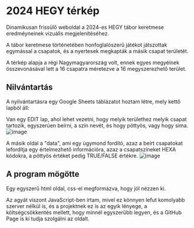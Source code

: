 # 2024 HEGY térkép
Dinamikusan frissülő weboldal a 2024-es HEGY tábor keretmese eredméyneinek vizuális megjelenítéséhez.

A tábor keretmese történetében honfoglalószerű játékot játszottak egymással a csapatok, és a nyertesek megkapták a másik csapat területét.

A térkép alapja a régi Nagymagyarország volt, ennek egyes megyéinek összevonásával lett a 16 csapatra méretezve a 16 megyszerezhető terület.

## Nilvántartás
A nyilvántartásra egy Google Sheets táblázatot hoztam létre, mely kettő lapböl áll:

Van egy EDIT lap, ahol lehet vezetni, hogy melyik területhez melyik csapat tartozik, egyszerúen beírni, a szín nevét, és hogy pöttyös, vagy hogy sima.
![image](https://github.com/user-attachments/assets/6f1b69b3-7a68-4aa1-ad16-90c5d80c38a0)

A másik oldal a "data", ami egy úgymond fordító, azaz a beírt csapatokat lefordítja egy értelmezhető információra, azaz a csapatszíneket HEXA kódokra, a pöttyös értéket pedig TRUE/FALSE értékre.
![image](https://github.com/user-attachments/assets/1ba09197-a3b3-4884-ad1e-7a043e80de08)

## A program mögötte
Egy egyszerű html oldal, css-el megformázva, hogy jól nézzen ki.

Az agyát viszont JavaScript-ben írtam, mivel ez könnyen lefut komolyabb szerver nélkül is, és a projektnek ez is az egyik lényege, a költségcsökkentés mellett, hogy minnél egyszerűbb legyen, és a GitHub Page is ki tudja szolgálni az oldalt.
